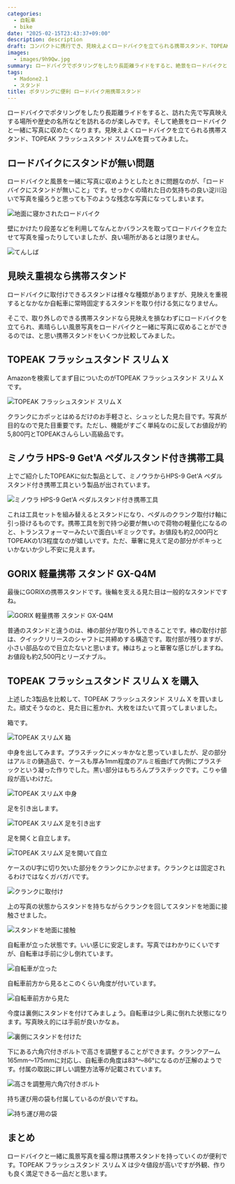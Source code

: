 ```yaml
---
categories:
  - 自転車
  - bike
date: "2025-02-15T23:43:37+09:00"
description: description
draft: コンパクトに携行でき、見映えよくロードバイクを立てられる携帯スタンド、TOPEAKフラッシュスタンド スリムXをレビューします。
images:
  - images/9h9Qw.jpg
summary: ロードバイクでポタリングをしたり長距離ライドをすると、絶景をロードバイクと一緒に写真に収めたくなります。見映えよくロードバイクを立てられる携帯スタンド、TOPEAKフラッシュスタンド スリムXを買ってみました。
tags:
  - Madone2.1
  - スタンド
title: ポタリングに便利 ロードバイク用携帯スタンド
---
```


ロードバイクでポタリングをしたり長距離ライドをすると、訪れた先で写真映えする場所や歴史の名所などを訪れるのが楽しみです。そして絶景をロードバイクと一緒に写真に収めたくなります。見映えよくロードバイクを立てられる携帯スタンド、TOPEAK
フラッシュスタンド スリムXを買ってみました。

## ロードバイクにスタンドが無い問題

ロードバイクと風景を一緒に写真に収めようとしたときに問題なのが、「ロードバイクにスタンドが無いこと」です。せっかくの晴れた日の気持ちの良い淀川沿いで写真を撮ろうと思っても下のような残念な写真になってしまいます。

![地面に寝かされたロードバイク](./images/DAzqh.jpg)

壁にかけたり段差などを利用してなんとかバランスを取ってロードバイクを立たせて写真を撮ったりしていましたが、良い場所があるとは限りません。

![てんしば](./images/05nG0.jpg)

## 見映え重視なら携帯スタンド

ロードバイクに取付けできるスタンドは様々な種類がありますが、見映えを重視するとなかなか自転車に常時固定するスタンドを取り付ける気になりません。

そこで、取り外しのできる携帯スタンドなら見映えを損なわずにロードバイクを立てられ、素晴らしい風景写真をロードバイクと一緒に写真に収めることができるのでは、と思い携帯スタンドをいくつか比較してみました。

## TOPEAK フラッシュスタンド スリム X

Amazonを検索してまず目についたのがTOPEAK フラッシュスタンド スリム
Xです。

![TOPEAK フラッシュスタンド スリム X](./images/41-RjunB16L._SL500_.jpg)

クランクにカポッとはめるだけのお手軽さと、シュッとした見た目です。写真が目的なので見た目重要です。ただし、機能がすごく単純なのに反してお値段が約5,800円とTOPEAKさんらしい高級品です。

## ミノウラ HPS-9 Get'A ペダルスタンド付き携帯工具

上でご紹介したTOPEAKに似た製品として、ミノウラからHPS-9 Get'A
ペダルスタンド付き携帯工具という製品が出されています。

![ミノウラ HPS-9 Get\'A
ペダルスタンド付き携帯工具](./images/4162geYO3ML._SL500_.jpg)

これは工具セットを組み替えるとスタンドになり、ペダルのクランク取付け軸に引っ掛けるものです。携帯工具を別で持つ必要が無いので荷物の軽量化になるのと、トランスフォーマーみたいで面白いギミックです。お値段も約2,000円とTOPEAKの1/3程度なのが嬉しいです。ただ、華奢に見えて足の部分がポキっといかないか少し不安に見えます。

## GORIX 軽量携帯 スタンド GX-Q4M

最後にGORIXの携帯スタンドです。後輪を支える見た目は一般的なスタンドですね。

![GORIX 軽量携帯 スタンド GX-Q4M](./images/41bA96jVAxL._SL500_.jpg)

普通のスタンドと違うのは、棒の部分が取り外しできることです。棒の取付け部は、クイックリリースのシャフトに共締めする構造です。取付部が残りますが、小さい部品なので目立たないと思います。棒はちょっと華奢な感じがしますね。お値段も約2,500円とリーズナブル。

## TOPEAK フラッシュスタンド スリム X を購入

上述した3製品を比較して、TOPEAK フラッシュスタンド スリム X
を買いました。頑丈そうなのと、見た目に惹かれ、大枚をはたいて買ってしまいました。

箱です。

![TOPEAK スリムX 箱](./images/0r_A4.jpg)

中身を出してみます。プラスチックにメッキかなと思っていましたが、足の部分はアルミの鋳造品で、ケースも厚み1mm程度のアルミ板曲げて内側にプラスチックという凝った作りでした。黒い部分はもちろんプラスチックです。こりゃ値段が高いわけだ。

![TOPEAK スリムX 中身](./images/Lk9ke.jpg)

足を引き出します。

![TOPEAK スリムX 足を引き出す](./images/2HVrF.jpg)

足を開くと自立します。

![TOPEAK スリムX
足を開いて自立](./images/9h9Qw.jpg)

ケースのU字に切り欠いた部分をクランクにかぶせます。クランクとは固定されるわけではなくガバガバです。

![クランクに取付け](./images/y2Lre.jpg)

上の写真の状態からスタンドを持ちながらクランクを回してスタンドを地面に接触させました。

![スタンドを地面に接触](./images/nBVuQ.jpg)

自転車が立った状態です。いい感じに安定します。写真ではわかりにくいですが、自転車は手前に少し倒れています。

![自転車が立った](./images/2UrxQ.jpg)

自転車前方から見るとこのくらい角度が付いています。

![自転車前方から見た](./images/ch-RI.jpg)

今度は裏側にスタンドを付けてみましょう。自転車は少し奥に倒れた状態になります。写真映え的には手前が良いかなぁ。

![裏側にスタンドを付けた](./images/EfGn1.jpg)

下にある六角穴付きボルトで高さを調整することができます。クランクアーム165mm〜175mmに対応し、自転車の角度は83°〜86°になるのが正解のようです。付属の取説に詳しい調整方法等が記載されています。

![高さを調整用六角穴付きボルト](./images/4y01d.jpg)

持ち運び用の袋も付属しているのが良いですね。

![持ち運び用の袋](./images/fK8Uc.jpg)

## まとめ

ロードバイクと一緒に風景写真を撮る際は携帯スタンドを持っていくのが便利です。TOPEAK
フラッシュスタンド スリム X
は少々値段が高いですが外観、作りも良く満足できる一品だと思います。

